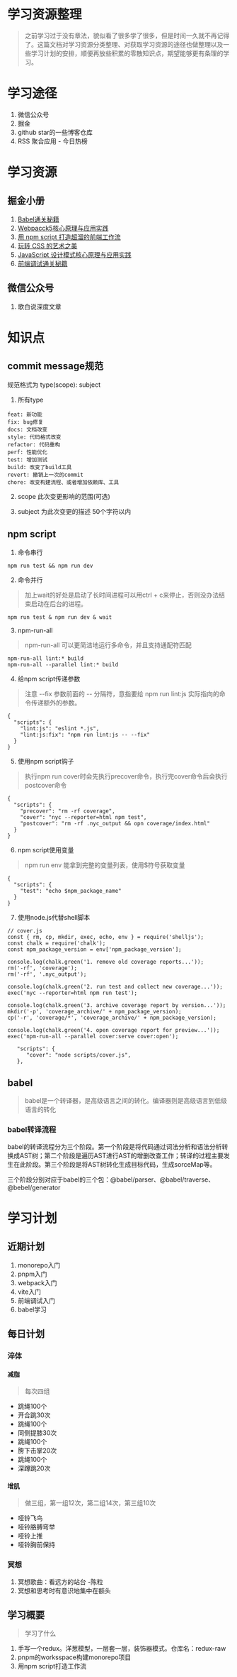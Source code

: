 # 学习资源整理
> 之前学习过于没有章法，貌似看了很多学了很多，但是时间一久就不再记得了。这篇文档对学习资源分类整理、对获取学习资源的途径也做整理以及一些学习计划的安排，顺便再放些积累的零散知识点，期望能够更有条理的学习。

# 学习途径
1. 微信公众号
2. 掘金
3. github star的一些博客仓库
4. RSS 聚合应用 - 今日热榜

# 学习资源
## 掘金小册
1. [Babel通关秘籍](https://juejin.cn/book/6946117847848321055?enter_from=course_center)
2. [Webpacck5核心原理与应用实践](https://juejin.cn/book/7115598540721618944?enter_from=course_center)
3. [用 npm script 打造超溜的前端工作流](https://juejin.cn/book/6844723718749421582?enter_from=course_center)
4. [玩转 CSS 的艺术之美](https://juejin.cn/book/6850413616484040711?enter_from=course_center)
5. [JavaScript 设计模式核⼼原理与应⽤实践](https://juejin.cn/book/6844733790204461070?enter_from=course_center)
6. [前端调试通关秘籍](https://juejin.cn/book/7070324244772716556?enter_from=course_center)

## 微信公众号
1. 歌白说深度文章

# 知识点
## commit message规范
规范格式为 type(scope): subject

1. 所有type
```
feat: 新功能
fix: bug修复
docs: 文档改变
style: 代码格式改变
refactor: 代码重构
perf: 性能优化
test: 增加测试
build: 改变了build工具
revert: 撤销上一次的commit
chore: 改变构建流程、或者增加依赖库、工具
```
2. scope 此次变更影响的范围(可选)

3. subject 为此次变更的描述 50个字符以内

## npm script
1. 命令串行
```
npm run test && npm run dev
```
2. 命令并行
> 加上wait的好处是启动了长时间进程可以用ctrl + c来停止，否则没办法结束启动在后台的进程。
```
npm run test & npm run dev & wait
```
3. npm-run-all
> npm-run-all 可以更简洁地运行多命令，并且支持通配符匹配
```
npm-run-all lint:* build
npm-run-all --parallel lint:* build
```
4. 给npm script传递参数
> 注意 --fix 参数前面的 -- 分隔符，意指要给 npm run lint:js 实际指向的命令传递额外的参数。
```
{
  "scripts": {
    "lint:js": "eslint *.js",
    "lint:js:fix": "npm run lint:js -- --fix"
  }
}
```
5. 使用npm script钩子
> 执行npm run cover时会先执行precover命令，执行完cover命令后会执行postcover命令
```
{
  "scripts": {
    "precover": "rm -rf coverage",
    "cover": "nyc --reporter=html npm test",
    "postcover": "rm -rf .nyc_output && opn coverage/index.html"
  }
}
```
6. npm script使用变量
> npm run env 能拿到完整的变量列表，使用$符号获取变量
```
{
  "scripts": {
    "test": "echo $npm_package_name"
  }
}
```
7. 使用node.js代替shell脚本
```
// cover.js
const { rm, cp, mkdir, exec, echo, env } = require('shelljs');
const chalk = require('chalk');
const npm_package_version = env['npm_package_version'];

console.log(chalk.green('1. remove old coverage reports...'));
rm('-rf', 'coverage');
rm('-rf', '.nyc_output');

console.log(chalk.green('2. run test and collect new coverage...'));
exec('nyc --reporter=html npm run test');

console.log(chalk.green('3. archive coverage report by version...'));
mkdir('-p', 'coverage_archive/' + npm_package_version);
cp('-r', 'coverage/*', 'coverage_archive/' + npm_package_version);

console.log(chalk.green('4. open coverage report for preview...'));
exec('npm-run-all --parallel cover:serve cover:open');
```
```
   "scripts": {
      "cover": "node scripts/cover.js",
   },
```

## babel
> babel是一个转译器，是高级语言之间的转化。编译器则是高级语言到低级语言的转化
### babel转译流程
babel的转译流程分为三个阶段。第一个阶段是将代码通过词法分析和语法分析转换成AST树；第二个阶段是遍历AST进行AST的增删改查工作；转译的过程主要发生在此阶段。第三个阶段是将AST树转化生成目标代码，生成sorceMap等。

三个阶段分别对应于babel的三个包：@babel/parser、@babel/traverse、@bebel/generator
# 学习计划
## 近期计划
1. monorepo入门
2. pnpm入门
3. webpack入门
4. vite入门
5. 前端调试入门
6. babel学习

## 每日计划
### 淬体
#### 减脂
> 每次四组
* 跳绳100个
* 开合跳30次
* 跳绳100个
* 同侧提膝30次
* 跳绳100个
* 胯下击掌20次
* 跳绳100个
* 深蹲跳20次
#### 增肌
> 做三组，第一组12次，第二组14次，第三组10次
* 哑铃飞鸟
* 哑铃胳膊弯举
* 哑铃上推
* 哑铃胸前保持

### 冥想
1. 冥想歌曲：看远方的站台 -陈粒
2. 冥想和思考时有意识地集中在额头

## 学习概要
> 学习了什么
1. 手写一个redux。洋葱模型，一层套一层，装饰器模式。仓库名：redux-raw
2. pnpm的worksspace构建monorepo项目
3. 用npm script打造工作流